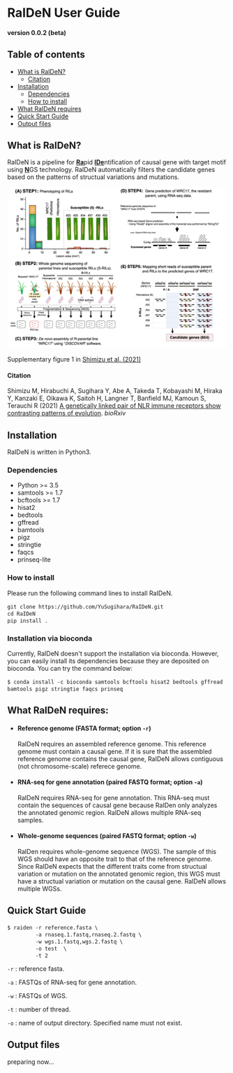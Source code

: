 # RaIDeN User Guide
#### version 0.0.2 (beta)


## Table of contents
- [What is RaIDeN?](#What-is-RaIDeN)
  + [Citation](#Citation)
- [Installation](#Installation)
  + [Dependencies](#Dependencies)
  + [How to install](#How-to-install)
- [What RaIDeN requires](#What-RaIDeN-requires)
- [Quick Start Guide](#Quick-Start-Guide)
- [Output files](#Output-files)



## What is RaIDeN?
RaIDeN is a pipeline for <ins>**Ra**</ins>pid <ins>**IDe**</ins>ntification of causal gene with target motif using <ins>**N**</ins>GS technology. RaIDeN automatically filters the candidate genes based on the patterns of structual variations and mutations.

<img src="https://github.com/YuSugihara/RaIDeN/blob/master/images/Fig.S1.png" width=700>

Supplementary figure 1 in [Shimizu et al. (2021)](https://www.biorxiv.org/content/10.1101/2021.09.01.458560v1)

#### Citation
Shimizu M, Hirabuchi A, Sugihara Y, Abe A, Takeda T, Kobayashi M, Hiraka Y, Kanzaki E, Oikawa K, Saitoh H, Langner T, Banfield MJ, Kamoun S, Terauchi R (2021) [A genetically linked pair of NLR immune receptors show contrasting patterns of evolution](https://www.biorxiv.org/content/10.1101/2021.09.01.458560v1). _bioRxiv_


## Installation

RaIDeN is written in Python3.

### Dependencies
- Python >= 3.5
- samtools >= 1.7
- bcftools >= 1.7
- hisat2
- bedtools
- gffread
- bamtools
- pigz
- stringtie
- faqcs
- prinseq-lite

### How to install

Please run the following command lines to install RaIDeN.

```
git clone https://github.com/YuSugihara/RaIDeN.git
cd RaIDeN
pip install .
```

### Installation via bioconda

Currently, RaIDeN doesn't support the installation via bioconda. However, you can easily install its dependencies because they are deposited on bioconda. You can try the command below:

```
$ conda install -c bioconda samtools bcftools hisat2 bedtools gffread bamtools pigz stringtie faqcs prinseq
```


## What RaIDeN requires:

- #### Reference genome (FASTA format; option `-r`)

    RaIDeN requires an assembled reference genome. This reference genome must contain a causal gene. If it is sure that the assembled reference genome contains the causal gene, RaIDeN allows contiguous (not chromosome-scale) referece genome.

- #### RNA-seq for gene annotation (paired FASTQ format; option `-a`)

    RaIDeN requires RNA-seq for gene annotation. This RNA-seq must contain the sequences of causal gene because RaIDen only analyzes the annotated genomic region. RaIDeN allows multiple RNA-seq samples.

- #### Whole-genome sequences (paired FASTQ format; option `-w`)

    RaIDen requires whole-genome sequence (WGS). The sample of this WGS should have an opposite trait to that of the reference genome. Since RaIDeN expects that the different traits come from structual variation or mutation on the annotated genomic region, this WGS must have a structual variation or mutation on the causal gene. RaIDeN allows multiple WGSs.



## Quick Start Guide

```
$ raiden -r reference.fasta \
         -a rnaseq.1.fastq,rnaseq.2.fastq \
         -w wgs.1.fastq,wgs.2.fastq \
         -o test  \
         -t 2
```

`-r` : reference fasta.

`-a` : FASTQs of RNA-seq for gene annotation.

`-w` : FASTQs of WGS.

`-t` : number of thread. 

`-o` : name of output directory. Specified name must not exist.


## Output files

preparing now...
